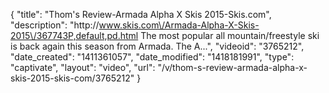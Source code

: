 {
    "title": "Thom's Review-Armada Alpha X Skis 2015-Skis.com",
    "description": "http:\/\/www.skis.com\/Armada-Alpha-X-Skis-2015\/367743P,default,pd.html The most popular all mountain\/freestyle ski is back again this season from Armada. The A...",
    "videoid": "3765212",
    "date_created": "1411361057",
    "date_modified": "1418181991",
    "type": "captivate",
    "layout": "video",
    "url": "\/v\/thom-s-review-armada-alpha-x-skis-2015-skis-com\/3765212"
}